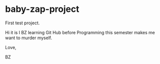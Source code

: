 # baby-zap-project
First test project.

Hi it is I BZ learning Git Hub before Programming this semester makes me want to murder myself.

Love,

BZ
